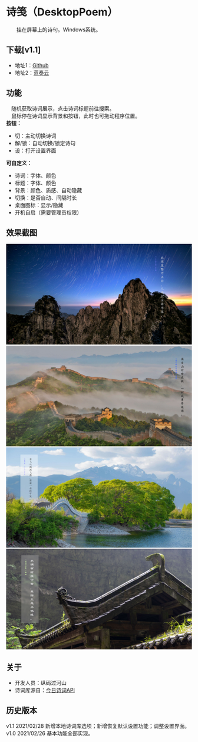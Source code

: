 # 诗笺（DesktopPoem）
　　挂在屏幕上的诗句。Windows系统。

**下载[v1.1]**
-
- 地址1：[Github](https://github.com/tp1415926535/DesktopPoem/raw/main/%E8%AF%97%E7%AC%BAv1.1.rar)
- 地址2：[蓝奏云](https://wws.lanzous.com/ipdQ4ma58mh)   

**功能**
-
　随机获取诗词展示，点击诗词标题前往搜索。    
　鼠标停在诗词显示背景和按钮，此时也可拖动程序位置。     
**按钮：**
- 切：主动切换诗词
- 解/锁：自动切换/锁定诗句
- 设：打开设置界面  

**可自定义：**
- 诗词：字体、颜色
- 标题：字体、颜色
- 背景：颜色、质感、自动隐藏
- 切换：是否自动、间隔时长
- 桌面图标：显示/隐藏
- 开机自启（需要管理员权限）


**效果截图**
-
![截图1：无背景](https://github.com/tp1415926535/DesktopPoem/blob/main/%E6%95%88%E6%9E%9C%E6%88%AA%E5%9B%BE/%E6%88%AA%E5%9B%BE1.png)    
![截图2：无背景](https://github.com/tp1415926535/DesktopPoem/blob/main/%E6%95%88%E6%9E%9C%E6%88%AA%E5%9B%BE/%E6%88%AA%E5%9B%BE2.png)   
![截图3：半透明背景](https://github.com/tp1415926535/DesktopPoem/blob/main/%E6%95%88%E6%9E%9C%E6%88%AA%E5%9B%BE/%E6%88%AA%E5%9B%BE3.png)   
![截图4：磨砂玻璃背景](https://github.com/tp1415926535/DesktopPoem/blob/main/%E6%95%88%E6%9E%9C%E6%88%AA%E5%9B%BE/%E6%88%AA%E5%9B%BE4.png)   

**关于**
-
- 开发人员：纵码过河山  
- 诗词库源自：[今日诗词API](https://github.com/xenv/gushici)


**历史版本**
-
v1.1 2021/02/28 新增本地诗词库选项；新增恢复默认设置功能；调整设置界面。
v1.0 2021/02/26 基本功能全部实现。
